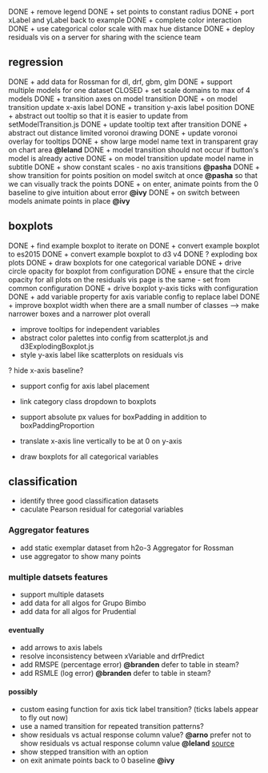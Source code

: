 DONE + remove legend
DONE + set points to constant radius
DONE + port xLabel and yLabel back to example
DONE + complete color interaction
DONE + use categorical color scale with max hue distance
DONE + deploy residuals vis on a server for sharing with 
       the science team

## regression
DONE + add data for Rossman for dl, drf, gbm, glm
DONE + support multiple models for one dataset
CLOSED + set scale domains to max of 4 models
DONE + transition axes on model transition
DONE + on model transition update x-axis label
DONE + transition y-axis label position
DONE + abstract out tooltip so that it is easier 
       to update from setModelTransition.js
DONE + update tooltip text after transition
DONE + abstract out distance limited voronoi drawing
DONE + update voronoi overlay for tooltips
DONE + show large model name text in transparent gray on 
       chart area **@leland**
DONE + model transition should not occur if button's model 
       is already active
DONE + on model transition update model name in subtitle
DONE + show constant scales - no axis transitions **@pasha**
DONE + show transition for points position on model 
       switch at once **@pasha** so that we can
       visually track the points
DONE + on enter, animate points from the 0 baseline 
       to give intuition about error **@ivy**
DONE + on switch between models animate points
       in place **@ivy**


## boxplots
DONE + find example boxplot to iterate on
DONE + convert example boxplot to es2015
DONE + convert example boxplot to d3 v4
DONE ? exploding box plots
DONE + draw boxplots for one categorical variable
DONE + drive circle opacity for boxplot from configuration
DONE + ensure that the circle opacity for all plots on the residuals
       vis page is the same - set from common configuration
DONE + drive boxplot y-axis ticks with configuration
DONE + add variable property for axis variable config
       to replace label
DONE + improve boxplot width when there are a small number of classes
       --> make narrower boxes and a narrower plot overall

+ improve tooltips for independent variables
+ abstract color palettes into config from scatterplot.js
  and d3ExplodingBoxplot.js
+ style y-axis label like scatterplots on residuals vis

? hide x-axis baseline?
+ support config for axis label placement
+ link category class dropdown to boxplots
+ support absolute px values for boxPadding
  in addition to boxPaddingProportion
+ translate x-axis line vertically to be at 0 on y-axis








+ draw boxplots  for all categorical variables

## classification
+ identify three good classification datasets
+ caculate Pearson residual for categorial variables

### Aggregator features
+ add static exemplar dataset from h2o-3 Aggregator for Rossman
+ use aggregator to show many points

### multiple datsets features
+ support multiple datasets
+ add data for all algos for Grupo Bimbo
+ add data for all algos for Prudential



#### eventually
+ add arrows to axis labels
+ resolve inconsistency between xVariable and drfPredict
+ add RMSPE (percentage error) **@branden** defer to table in steam?
+ add RSMLE (log error) **@branden** defer to table in steam?

#### possibly
+ custom easing function for axis tick label transition?
  (ticks labels appear to fly out now)
+ use a named transition for repeated transition patterns?
+ show residuals vs actual response column value? **@arno**
  prefer not to show residuals vs actual response column value **@leland**
  [source](http://stats.stackexchange.com/questions/155587/residual-plots-why-plot-versus-fitted-values-not-observed-y-values)
+ show stepped transition with an option
+ on exit animate points back to 0 baseline **@ivy**